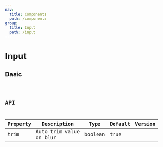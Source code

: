 ```yaml
---
nav:
  title: Components
  path: /components
group:
  title: Input
  path: /input
---
```


# Input

## Basic
<code src="./basic.tsx" title='Basic usage' desc='-' />

## API

| Property | Description | Type | Default | Version |
| --- | --- | --- | --- | --- |
| trim | Auto trim value on blur | boolean | true |  |



  



